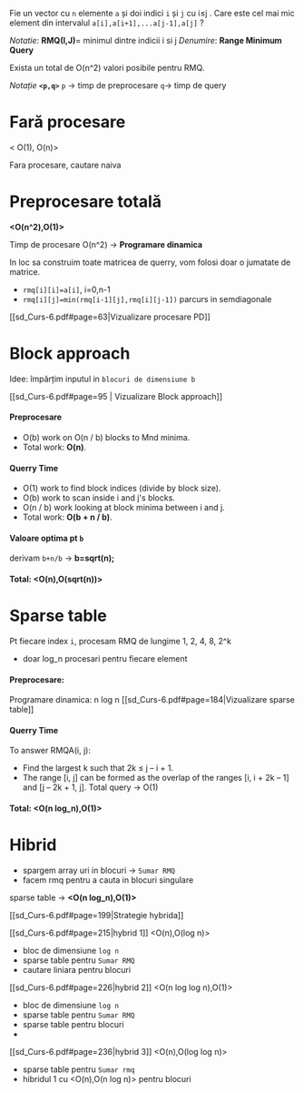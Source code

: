 

Fie un vector cu `n` elemente `a` și doi indici `i` și `j` cu i≤j .
Care este cel mai mic element din intervalul `a[i],a[i+1],...a[j-1],a[j]` ?

*Notatie*:
	**RMQ(I,J)**= minimul dintre indicii i si j 
*Denumire*:
	**Range Minimum Query** 

Exista un total de O(n^2) valori posibile pentru RMQ.

*Notație*
	 **`<p,q>`**
	`p` -> timp de preprocesare
	`q`-> timp de query

# Fară procesare

< O(1), O(n)>

Fara procesare, cautare naiva

# Preprocesare totală

 **<O(n^2),O(1)>**

Timp de procesare O(n^2) -> **Programare dinamica**

In loc sa construim toate matricea de querry, vom folosi doar o jumatate de matrice.

- `rmq[i][i]=a[i]`, i=0,n-1
- `rmq[i][j]=min(rmq[i-1][j],rmq[i][j-1])` parcurs in semdiagonale

[[sd_Curs-6.pdf#page=63|Vizualizare procesare PD]]



# Block approach

 Idee: împărțim inputul in `blocuri de dimensiune b`

[[sd_Curs-6.pdf#page=95 | Vizualizare Block approach]]
 
#### Preprocesare
 - O(b) work on O(n / b) blocks to Mnd minima. 
 - Total work: **O(n)**.
#### Querry Time
- O(1) work to find block indices (divide by block size). 
- O(b) work to scan inside i and j's blocks. 
- O(n / b) work looking at block minima between i and j. 
- Total work: **O(b + n / b)**.
#### Valoare optima pt `b`

derivam `b+n/b` -> **b=sqrt(n);**

#### Total: **<O(n),O(sqrt(n))>**

# Sparse table

Pt fiecare index `i`, procesam RMQ de lungime 1, 2, 4, 8, 2^k 
- doar log_n procesari pentru fiecare element

#### Preprocesare:
Programare dinamica: n log n
[[sd_Curs-6.pdf#page=184|Vizualizare sparse table]]

#### Querry Time
To answer RMQA(i, j): 
- Find the largest k such that 2k ≤ j – i + 1.
- The range [i, j] can be formed as the overlap of the ranges [i, i + 2k – 1] and [j – 2k + 1, j].
Total query -> O(1)

#### Total: <O(n log_n),O(1)>


# Hibrid

- spargem array uri in blocuri -> `Sumar RMQ`
- facem rmq pentru a cauta in blocuri singulare

sparse table -> **<O(n log_n),O(1)>**

[[sd_Curs-6.pdf#page=199|Strategie hybrida]]

[[sd_Curs-6.pdf#page=215|hybrid 1]] <O(n),O(log n)>
- bloc de dimensiune `log n`
- sparse table pentru `Sumar RMQ`
- cautare liniara pentru blocuri

[[sd_Curs-6.pdf#page=226|hybrid 2]] <O(n log log n),O(1)>
- bloc de dimensiune `log n`
- sparse table pentru `Sumar RMQ`
- sparse table pentru blocuri
- 
[[sd_Curs-6.pdf#page=236|hybrid 3]] <O(n),O(log log n)>
- sparse table pentru `Sumar rmq`
- hibridul 1 cu <O(n),O(n log n)> pentru blocuri


